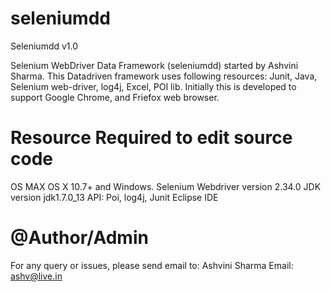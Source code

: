 seleniumdd
==========

Seleniumdd v1.0 

Selenium WebDriver Data Framework (seleniumdd) started by Ashvini Sharma. 
This Datadriven framework uses following resources: Junit, Java, Selenium web-driver, log4j, Excel, POI lib. Initially this is developed to support Google Chrome, and Friefox web browser.


Resource Required to edit source code
======================================
OS MAX OS X 10.7+ and Windows.
Selenium Webdriver version 2.34.0
JDK version jdk1.7.0_13
API: Poi, log4j, Junit
Eclipse IDE


@Author/Admin
==============
For any query or issues, please send email to:
Ashvini Sharma
Email: ashv@live.in





